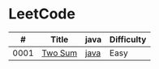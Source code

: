 # LeetCode

| #    | Title                                             | java                                  | Difficulty |
| ---- | ------------------------------------------------- | ------------------------------------- | ---------- |
| 0001 | [Two Sum](https://leetcode.com/problems/two-sum/) | [java](./src/0001-Two-Sum/two_sum.js) | Easy       |
